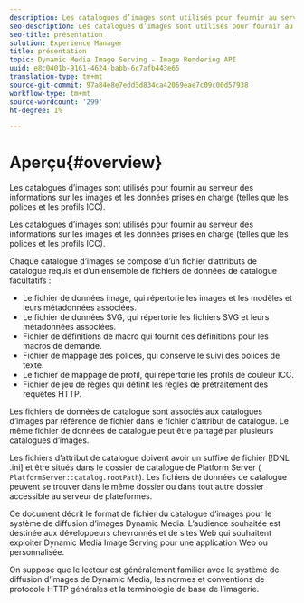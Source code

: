 ```yaml
---
description: Les catalogues d’images sont utilisés pour fournir au serveur des informations sur les images et les données prises en charge (telles que les polices et les profils ICC).
seo-description: Les catalogues d’images sont utilisés pour fournir au serveur des informations sur les images et les données prises en charge (telles que les polices et les profils ICC).
seo-title: présentation
solution: Experience Manager
title: présentation
topic: Dynamic Media Image Serving - Image Rendering API
uuid: e8c0401b-9161-4624-babb-6c7afb443e65
translation-type: tm+mt
source-git-commit: 97a84e8e7edd3d834ca42069eae7c09c00d57938
workflow-type: tm+mt
source-wordcount: '299'
ht-degree: 1%

---
```



# Aperçu{#overview}

Les catalogues d’images sont utilisés pour fournir au serveur des informations sur les images et les données prises en charge (telles que les polices et les profils ICC).

Les catalogues d’images sont utilisés pour fournir au serveur des informations sur les images et les données prises en charge (telles que les polices et les profils ICC).

Chaque catalogue d’images se compose d’un fichier d’attributs de catalogue requis et d’un ensemble de fichiers de données de catalogue facultatifs :

* Le fichier de données image, qui répertorie les images et les modèles et leurs métadonnées associées.
* Le fichier de données SVG, qui répertorie les fichiers SVG et leurs métadonnées associées.
* Fichier de définitions de macro qui fournit des définitions pour les macros de demande.
* Fichier de mappage des polices, qui conserve le suivi des polices de texte.
* Le fichier de mappage de profil, qui répertorie les profils de couleur ICC.
* Fichier de jeu de règles qui définit les règles de prétraitement des requêtes HTTP.

Les fichiers de données de catalogue sont associés aux catalogues d’images par référence de fichier dans le fichier d’attribut de catalogue. Le même fichier de données de catalogue peut être partagé par plusieurs catalogues d’images.

Les fichiers d’attribut de catalogue doivent avoir un suffixe de fichier [!DNL .ini] et être situés dans le dossier de catalogue de Platform Server ( `PlatformServer::catalog.rootPath`). Les fichiers de données de catalogue peuvent se trouver dans le même dossier ou dans tout autre dossier accessible au serveur de plateformes.

Ce document décrit le format de fichier du catalogue d’images pour le système de diffusion d’images Dynamic Media. L’audience souhaitée est destinée aux développeurs chevronnés et de sites Web qui souhaitent exploiter Dynamic Media Image Serving pour une application Web ou personnalisée.

On suppose que le lecteur est généralement familier avec le système de diffusion d’images de Dynamic Media, les normes et conventions de protocole HTTP générales et la terminologie de base de l’imagerie.

